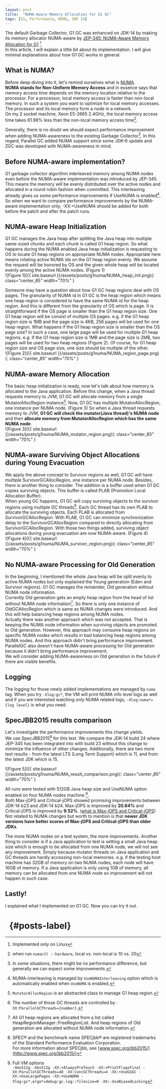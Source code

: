 ```yaml
---
layout: post
title:  "NUMA-Aware Memory Allocation for G1 GC"
tags: [G1, Performance, NUMA, JDK 14]
---
```


The default Garbage Collector, G1 GC was enhanced on JDK-14 by making its memory allocator NUMA-aware by [JEP-345: NUMA-Aware Memory Allocation for G1](https://bugs.openjdk.java.net/browse/JDK-8210473) [^numa_impl]. <br>
In this article, I will explain a little bit about its implementation. I will give minimal explanations about how G1 GC works in general.<br>

## What is NUMA?
Before deep diving into it, let's remind ourselves what is [NUMA](https://en.wikipedia.org/wiki/Non-uniform_memory_access).<br>
**NUMA stands for Non-Uniform Memory Access** and in essence says that memory access time depends on the memory location relative to the processor. For a processor, local memory access is faster than non-local memory. In such a system you want to optimize for local memory accesses. The processor and its local memory form a node in a network.<br>
On my 2 socket machine, Xeon E5-2665 2.4GHz, the local memory access time takes 61.98% less than the non-local memory access time[^my_numactl].<br>

Generally, there is no doubt we should expect performance improvement when adding NUMA-awareness to the existing Garbage Collector[^general_numa]. In this regard, Parallel GC added NUMA support since some JDK-6 update and ZGC was developed with NUMA-awareness in mind.<br>

## Before NUMA-aware implementation?
G1 garbage collector algorithm interleaved memory among NUMA nodes even before the NUMA-aware implementation was introduced by JEP-345. This means the memory will be evenly distributed over the active nodes and allocated in a round robin fashion when committed. This interleaving already gives us some performance improvements if UseNUMA is enabled[^numa_interleaving]. So when we want to compare performance improvements by the NUMA-aware implementation only, -XX:+UseNUMA should be added for both before the patch and after the patch runs.<br>

## NUMA-aware Heap Initialization
G1 GC manages the Java heap after splitting the Java heap into multiple same-sized chunks and each chunk is called G1 heap region. So what happens during the NUMA enabled Java heap initialization is requesting to OS to locate G1 heap regions on appropriate NUMA nodes. Appropriate here means rotating active NUMA ids on the G1 heap region evenly. We assume the request will be honored by OS and the given whole heap will be located evenly among the active NUMA nodes. (Figure 1)<br>
![Figure 1]({{ site.baseurl }}/assets/posts/g1numa/NUMA_heap_init.png){: class="center_85" width="70%" }<br>

Someone may have a question about how G1 GC heap regions deal with OS pages. The granularity of NUMA id in G1 GC is the heap region which means one heap region is considered to have the same NUMA id for the heap region. And this is different from the granularity of OS which is page. It is straightforward if the OS page is smaller than the G1 heap region size. One G1 heap region will be consist of multiple OS pages. e.g. if the G1 heap region size is 1MB and the page size is 4KB, 256 pages will be used for one heap region. What happens if the G1 heap region size is smaller than the OS page size? In such a case, one large page will be used for multiple G1 heap regions. e.g. if the G1 heap region size is 1MB and the page size is 2MB, two pages will be used for two heap regions (Figure 2). Of course, for G1 heap region size and OS page size, one size should be multiple of the other.<br>
![Figure 2]({{ site.baseurl }}/assets/posts/g1numa/NUMA_region_page.png){: class="center_85" width="70%" }<br>

## NUMA-aware Memory Allocation
The basic heap initialization is ready, now let's talk about how memory is allocated to the Java application.
Before this change, when a Java thread requests memory to JVM, G1 GC will allocate memory from a single MutatorAllocRegion instance[^numa_mutator].
Now, G1 GC has multiple MutatorAllocRegion, one instance per NUMA node. (Figure 3)
So when a Java thread requests memory to JVM, **G1 GC will check the mutator(Java thread)'s NUMA node** and then **allocate memory from MutatorAllocRegion which has the same NUMA node**.<br>
![Figure 3]({{ site.baseurl }}/assets/posts/g1numa/NUMA_mutator_region.png){: class="center_85" width="70%" }
<br>

## NUMA-aware Surviving Object Allocations during Young Evacuation
We apply the above concept to Survivor regions as well, G1 GC will have multiple SurvivorGCAllocRegion, one instance per NUMA node. Besides, there is another thing to consider. The addition is a buffer used when G1 GC copies surviving objects. This buffer is called PLAB (Promotion Local Allocation Buffer). <br>
When young GC happens, G1 GC will copy surviving objects to the survivor regions using multiple GC threads[^parallelgcthreads]. Each GC thread has its own PLAB to allocate the surviving objects. Each PLAB is allocated from SurvivorGCAllocRegion. With PLAB, G1 GC can minimize synchronization delay to the SurvivorGCAllocRegion compared to directly allocating from SurvivorGCAllocRegion. With those two things added, surviving object allocations during young evacuation are now NUMA-aware. (Figure 4)<br>
![Figure 4]({{ site.baseurl }}/assets/posts/g1numa/NUMA_survivor_region.png){: class="center_85" width="70%" }
<br>

## No NUMA-aware Processing for Old Generation
In the beginning, I mentioned the whole Java heap will be split evenly to active NUMA nodes but only explained the Young generation (Eden and Survivor regions). G1 GC manages the remainder, Old generation without NUMA node information. <br>
Currently Old generation gets an empty heap region from the head of list without NUMA node information[^oldgen]. So there is only one instance of OldGCAllocRegion which is same as NUMA changes were introduced. And this will help balancing heap regions among NUMA nodes. <br>
Actually there was another approach which was not accepted. That is keeping the NUMA node information when surviving objects are promoted to Old generation. However, this approach may consume heap regions on specific NUMA nodes which results in bad balancing heap regions among NUMA nodes. And this approach didn't bring performance improvement. ParallelGC also doesn't have NUMA-aware processing for Old generation because it didn't bring performance improvement.<br>
We will consider adding NUMA-awareness on Old generation in the future if there are visible benefits.<br>

## Logging
The logging for those newly added implementations are managed by `numa` tag. When you try `-Xlog:gc*`, the VM will print NUMA info level logs as well and if you are interested watching only NUMA related logs, `-Xlog:numa*={log level}` is what you need.<br>

## SpecJBB2015 results comparison
Let's investigate the performance improvements this change yields. <br>
We use SpecJBB2015[^spec] for this test. We compare the JDK-14 build 24 where JEP-345 has been integrated into with build 23 without this change to minimize the influence of other changes. Additionally, there are two more test results - from the latest LTS (Long Term Support) which is 11, and from the latest JDK which is 15.<br>

![Figure 5]({{ site.baseurl }}/assets/posts/g1numa/NUMA_result_comparison.png){: class="center_85" width="70%" }
<br>

All runs were tested with 512GB Java heap size and UseNUMA option enabled on four NUMA nodes machine [^test_vmoptions].<br>
Both Max-jOPS and Critical-jOPS showed promising improvements between JDK-14 b23 and JDK-14 b24. Max-jOPS is improved by **20.64%** and Critical-jOPS is improved by **9.52%**. ([what is Max-jOPS and Critical-jOPS](https://www.spec.org/jbb2015/docs/userguide.pdf))<br>
Not related to NUMA changes but worth to mention is that **newer JDK versions have better scores of Max-jOPS and Critical-jOPS than older JDKs**.<br>

The more NUMA nodes on a test system, the more improvements. Another thing to consider is if a Java application to test is setting a small Java heap size which is enough to be allocated from one NUMA node, we will not see any improvement. Simply because mutator threads on Java application and GC threads are hardly accessing non-local memories. e.g. if the testing host machine has 32GB of memory on two NUMA nodes, each node will have 16GB of memory. If a Java application is only using 1GB of memory, all memory can be allocated from one NUMA node so improvement will not happen in such case.
<br>

## Lastly!
I explained what I implemented on G1 GC. Now you can try it out.

# &nbsp; {#posts-label}

[^numa_impl]: Implemented only on Linux
[^my_numactl]: when run `numactl --hardware`, local vs. non-local is 10 vs. 20
[^my_numactl]: `numactl --hardware`, <br>node distances:<br>node&emsp;&emsp;0&emsp;&emsp;1 <br>&emsp;&emsp;&emsp;&emsp;0:  10  20 <br>&emsp;&emsp;&emsp;&emsp;1:  20  10 <br>`Memory Latency Checker v3.5`,<br>Measuring idle latencies (in ns)...<br>Node&emsp;&emsp;&emsp;&emsp;&emsp;&emsp;0&emsp;&emsp;&emsp;&emsp;&emsp;&emsp;&emsp;&emsp;1<br>&emsp;&emsp;&emsp;&emsp;&emsp;&emsp;0&emsp;&emsp;&emsp;&emsp;69.7&emsp;&emsp;&emsp;&emsp;119.0<br>&emsp;&emsp;&emsp;&emsp;&emsp;&emsp;1&emsp;&emsp;&emsp;&emsp;112.9&emsp;&emsp;&emsp;&emsp;69.9  
[^general_numa]: In some situations, there might be no performance difference, but generally we can expect some improvements.
[^numa_interleaving]: NUMA-interleaving is managed by `UseNUMAInterleaving` option which is automatically enabled when `UseNUMA` is enabled.
[^numa_mutator]: `MutatorAllocRegion` is an abstracted class to manage G1 heap region.
[^parallelgcthreads]: The number of those GC threads are controlled by `-XX:ParallelGCThreads={number}`.
[^oldgen]: All G1 heap regions are allocated from a list called HeapRegionManager::FreeRegionList. And heap regions of Old generation are allocated without NUMA node information.
[^spec]: SPEC® and the benchmark name SPECjbb® are registered trademarks of the Standard Performance Evaluation Corporation. <br>For more information about SPECjbb, see [www.spec.org/jbb2015/](http://www.spec.org/jbb2015/)
[^test_vmoptions]: Full VM options<br>`-Xmx512g -Xms512g -XX:+AlwaysPreTouch -XX:+PrintFlagsFinal -XX:ParallelGCThreads=48 -XX:ConcGCThreads=4 -XX:+UseG1GC -XX:+UseLargePages -XX:+UseNUMA -Xlog:gc*,ergo*=debug:gc.log::filesize=0 -XX:-UseBiasedLocking`
